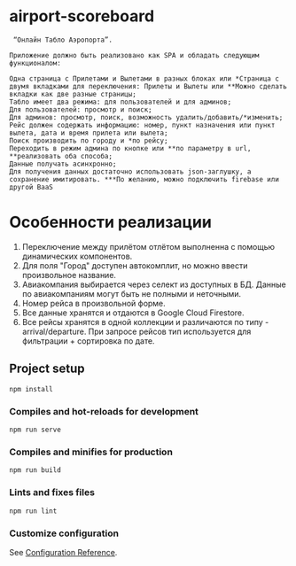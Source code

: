 # airport-scoreboard
```
 “Онлайн Табло Аэропорта”.

Приложение должно быть реализовано как SPA и обладать следующим функционалом:

Одна страница с Прилетами и Вылетами в разных блоках или *Страница с двумя вкладками для переключения: Прилеты и Вылеты или **Можно сделать вкладки как две разные страницы;
Табло имеет два режима: для пользователей и для админов;
Для пользователей: просмотр и поиск;
Для админов: просмотр, поиск, возможность удалить/добавить/*изменить;
Рейс должен содержать информацию: номер, пункт назначения или пункт вылета, дата и время прилета или вылета;
Поиск производить по городу и *по рейсу;
Переходить в режим админа по кнопке или **по параметру в url, **реализовать оба способа;
Данные получать асинхронно;
Для получения данных достаточно использовать json-заглушку, а сохранение имитировать. ***По желанию, можно подключить firebase или другой BaaS
```

# Особенности реализации

1. Переключение между прилётом отлётом выполненна с помощью динамических компонентов. 
2. Для поля "Город" доступен автокомплит, но можно ввести произвольное название.
3. Авиакомпания выбирается через селект из доступных в БД. Данные по авиакомпаниям могут быть не полными и неточными.  
4. Номер рейса в произвольной форме.
5. Все данные хранятся и отдаются в Google Cloud Firestore.
6. Все рейсы хранятся в одной коллекции и различаются по типу - arrival/departure. При запросе рейсов тип используется для фильтрации + сортировка по дате. 

## Project setup
```
npm install
```

### Compiles and hot-reloads for development
```
npm run serve
```

### Compiles and minifies for production
```
npm run build
```

### Lints and fixes files
```
npm run lint
```

### Customize configuration
See [Configuration Reference](https://cli.vuejs.org/config/).
